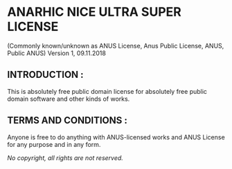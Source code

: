 # ANARHIC NICE ULTRA SUPER LICENSE 
(Commonly known/unknown as ANUS License, Anus Public License, ANUS, Public ANUS)
Version 1, 09.11.2018

## INTRODUCTION :
This is absolutely free public domain license for absolutely free public domain software and other kinds of works.

## TERMS AND CONDITIONS :
Anyone is free to do anything with ANUS-licensed works and ANUS License for any purpose and in any form.


*No copyright, all rights are not reserved.*
